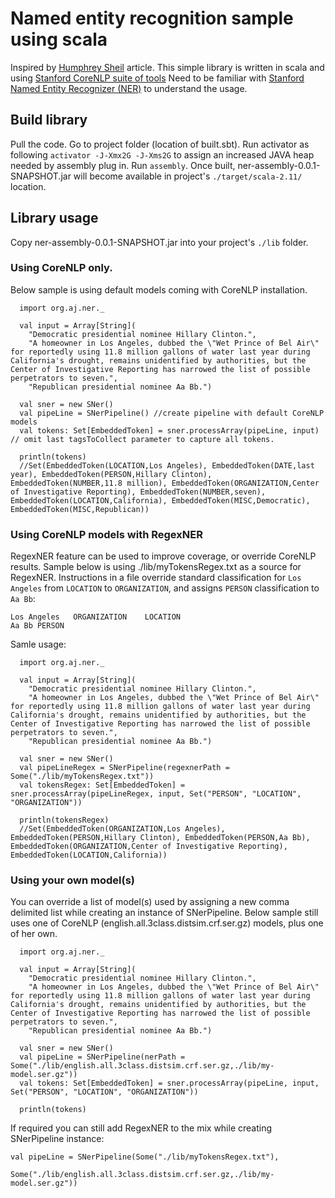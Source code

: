 Named entity recognition sample using scala
===============================================

  Inspired by [Humphrey Sheil](http://www.informit.com/articles/article.aspx?p=2265404) article.
  This simple library is written in scala and using [Stanford CoreNLP suite of tools](http://stanfordnlp.github.io/CoreNLP/)
  Need to be familiar with [Stanford Named Entity Recognizer (NER)](http://nlp.stanford.edu/software/CRF-NER.shtml) to understand the usage.

## Build library

  Pull the code. Go to project folder (location of built.sbt).
  Run activator as following ```activator -J-Xmx2G -J-Xms2G``` to assign an increased JAVA heap needed by assembly plug in.
  Run ```assembly```.
  Once built, ner-assembly-0.0.1-SNAPSHOT.jar will become available in project's ```./target/scala-2.11/``` location.

## Library usage

  Copy ner-assembly-0.0.1-SNAPSHOT.jar into your project's ```./lib``` folder.

### Using CoreNLP only.

  Below sample is using default models coming with CoreNLP installation.

  ```
    import org.aj.ner._

    val input = Array[String](
      "Democratic presidential nominee Hillary Clinton.",
      "A homeowner in Los Angeles, dubbed the \"Wet Prince of Bel Air\" for reportedly using 11.8 million gallons of water last year during California's drought, remains unidentified by authorities, but the Center of Investigative Reporting has narrowed the list of possible perpetrators to seven.",
      "Republican presidential nominee Aa Bb.")

    val sner = new SNer()
    val pipeLine = SNerPipeline() //create pipeline with default CoreNLP models
    val tokens: Set[EmbeddedToken] = sner.processArray(pipeLine, input) // omit last tagsToCollect parameter to capture all tokens.

    println(tokens)
    //Set(EmbeddedToken(LOCATION,Los Angeles), EmbeddedToken(DATE,last year), EmbeddedToken(PERSON,Hillary Clinton), EmbeddedToken(NUMBER,11.8 million), EmbeddedToken(ORGANIZATION,Center of Investigative Reporting), EmbeddedToken(NUMBER,seven), EmbeddedToken(LOCATION,California), EmbeddedToken(MISC,Democratic), EmbeddedToken(MISC,Republican))

  ```

### Using CoreNLP models with RegexNER

  RegexNER feature can be used to improve coverage, or override CoreNLP results.
  Sample below is using ./lib/myTokensRegex.txt as a source for RegexNER.
  Instructions in a file override standard classification for `Los Angeles` from `LOCATION` to `ORGANIZATION`, and assigns `PERSON` classification to `Aa Bb`:

  ```
  Los Angeles	ORGANIZATION	LOCATION
  Aa Bb	PERSON
  ```

  Samle usage:

  ```
    import org.aj.ner._

    val input = Array[String](
      "Democratic presidential nominee Hillary Clinton.",
      "A homeowner in Los Angeles, dubbed the \"Wet Prince of Bel Air\" for reportedly using 11.8 million gallons of water last year during California's drought, remains unidentified by authorities, but the Center of Investigative Reporting has narrowed the list of possible perpetrators to seven.",
      "Republican presidential nominee Aa Bb.")

    val sner = new SNer()
    val pipeLineRegex = SNerPipeline(regexnerPath = Some("./lib/myTokensRegex.txt"))
    val tokensRegex: Set[EmbeddedToken] = sner.processArray(pipeLineRegex, input, Set("PERSON", "LOCATION", "ORGANIZATION"))

    println(tokensRegex)
    //Set(EmbeddedToken(ORGANIZATION,Los Angeles), EmbeddedToken(PERSON,Hillary Clinton), EmbeddedToken(PERSON,Aa Bb), EmbeddedToken(ORGANIZATION,Center of Investigative Reporting), EmbeddedToken(LOCATION,California))

  ```

### Using your own model(s)

  You can override a list of model(s) used by assigning a new comma delimited list while creating an instance of SNerPipeline.
  Below sample still uses one of CoreNLP (english.all.3class.distsim.crf.ser.gz) models, plus one of her own.

  ```
    import org.aj.ner._

    val input = Array[String](
      "Democratic presidential nominee Hillary Clinton.",
      "A homeowner in Los Angeles, dubbed the \"Wet Prince of Bel Air\" for reportedly using 11.8 million gallons of water last year during California's drought, remains unidentified by authorities, but the Center of Investigative Reporting has narrowed the list of possible perpetrators to seven.",
      "Republican presidential nominee Aa Bb.")

    val sner = new SNer()
    val pipeLine = SNerPipeline(nerPath = Some("./lib/english.all.3class.distsim.crf.ser.gz,./lib/my-model.ser.gz"))
    val tokens: Set[EmbeddedToken] = sner.processArray(pipeLine, input, Set("PERSON", "LOCATION", "ORGANIZATION"))

    println(tokens)

  ```

  If required you can still add RegexNER to the mix while creating SNerPipeline instance:

  ```
  val pipeLine = SNerPipeline(Some("./lib/myTokensRegex.txt"),
                              Some("./lib/english.all.3class.distsim.crf.ser.gz,./lib/my-model.ser.gz"))
  ```

